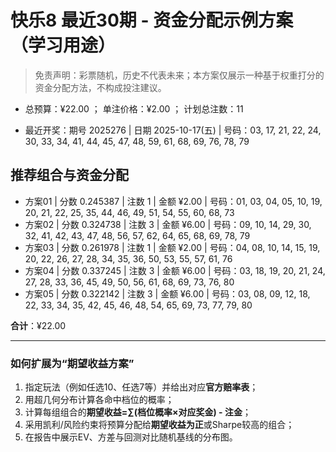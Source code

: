 # 快乐8 最近30期 - 资金分配示例方案（学习用途）

> 免责声明：彩票随机，历史不代表未来；本方案仅展示一种基于权重打分的资金分配方法，不构成投注建议。

- 总预算：¥22.00 ； 单注价格：¥2.00 ； 计划总注数：11

- 最近开奖：期号 2025276 | 日期 2025-10-17(五) | 号码：03, 17, 21, 22, 24, 30, 33, 34, 41, 44, 45, 47, 48, 59, 61, 68, 69, 76, 78, 79


## 推荐组合与资金分配

- 方案01 | 分数 0.245387 | 注数   1 | 金额 ¥2.00 | 号码：01, 03, 04, 05, 10, 19, 20, 21, 22, 25, 35, 44, 46, 49, 51, 54, 55, 60, 68, 73
- 方案02 | 分数 0.324738 | 注数   3 | 金额 ¥6.00 | 号码：09, 10, 14, 29, 30, 32, 41, 42, 43, 47, 48, 56, 57, 62, 64, 65, 68, 69, 78, 79
- 方案03 | 分数 0.261978 | 注数   1 | 金额 ¥2.00 | 号码：04, 08, 10, 14, 15, 19, 20, 22, 26, 27, 28, 34, 35, 36, 50, 53, 55, 57, 61, 76
- 方案04 | 分数 0.337245 | 注数   3 | 金额 ¥6.00 | 号码：03, 18, 19, 20, 21, 24, 27, 28, 33, 36, 45, 49, 50, 56, 61, 68, 69, 73, 76, 80
- 方案05 | 分数 0.322142 | 注数   3 | 金额 ¥6.00 | 号码：03, 08, 09, 12, 18, 22, 33, 34, 35, 42, 45, 46, 48, 54, 65, 69, 73, 77, 79, 80

**合计**：¥22.00


---
### 如何扩展为“期望收益方案”

1) 指定玩法（例如任选10、任选7等）并给出对应**官方赔率表**；
2) 用超几何分布计算各命中档位的概率；
3) 计算每组组合的**期望收益=∑(档位概率×对应奖金) - 注金**；
4) 采用凯利/风险约束将预算分配给**期望收益为正**或Sharpe较高的组合；
5) 在报告中展示EV、方差与回测对比随机基线的分布图。